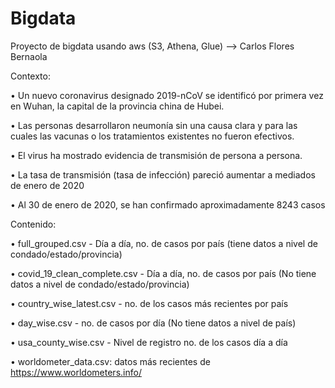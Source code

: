 # Bigdata
Proyecto de bigdata usando aws (S3, Athena, Glue) --> Carlos Flores Bernaola

Contexto:

•	Un nuevo coronavirus designado 2019-nCoV se identificó por primera vez en Wuhan, la capital de la provincia china de Hubei.

•	Las personas desarrollaron neumonía sin una causa clara y para las cuales las vacunas o los tratamientos existentes no fueron efectivos.

•	El virus ha mostrado evidencia de transmisión de persona a persona.

•	La tasa de transmisión (tasa de infección) pareció aumentar a mediados de enero de 2020

•	Al 30 de enero de 2020, se han confirmado aproximadamente 8243 casos

Contenido:

•	full_grouped.csv - Día a día, no. de casos por país (tiene datos a nivel de condado/estado/provincia)

•	covid_19_clean_complete.csv - Día a día, no. de casos por país (No tiene datos a nivel de condado/estado/provincia)

•	country_wise_latest.csv - no. de los casos más recientes por país

•	day_wise.csv - no. de casos por día (No tiene datos a nivel de país)

•	usa_county_wise.csv - Nivel de registro no. de los casos día a día 

•	worldometer_data.csv: datos más recientes de https://www.worldometers.info/
